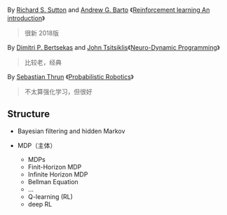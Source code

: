 By [Richard S. Sutton](https://mitpress.mit.edu/contributors/richard-s-sutton) and  [Andrew G. Barto](https://mitpress.mit.edu/contributors/andrew-g-barto) 《[Reinforcement learning An introduction](http://incompleteideas.net/book/the-book-2nd.html)》 

> 很新 2018版

By [Dimitri P. Bertsekas](http://www.mit.edu/people/dimitrib/home.html) and [John Tsitsiklis](http://web.mit.edu/jnt/www/home.html)《[Neuro-Dynamic Programming](http://athenasc.com/ndpbook.html)》

> 比较老，经典

By [Sebastian Thrun](http://robots.stanford.edu/) 《[Probabilistic Robotics](http://www.probabilistic-robotics.org)》

> 不太算强化学习，但很好





## Structure

- Bayesian filtering and hidden Markov

- MDP（主体）
  - MDPs
  - Finit-Horizon MDP
  - Infinite Horizon MDP
  - Bellman Equation
  - ...
  - Q-learning (RL)
  - deep RL













